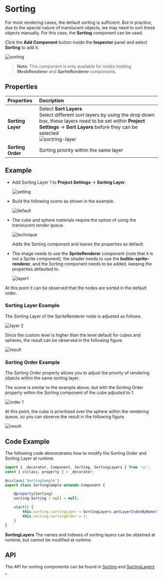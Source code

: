 # Sorting

For most rendering cases, the default sorting is sufficient. But in practice, due to the special nature of translucent objects, we may need to sort these objects manually. For this case, the **Sorting** component can be used.

Click the **Add Component** button inside the **Inspector** panel and select **Sorting** to add it.

![sorting](sorting/sorting.png)

> **Note**: This component is only available for nodes holding **MeshRenderer** and **SpriteRenderer** components.

## Properties

| Properties | Decription |
| :-- | :-- |
| **Sorting Layer** | Select **Sort Layers** <br> Select different sort layers by using the drop down box, these layers need to be set within **Project Settings** -> **Sort Layers** before they can be selected  <br> ![sortring-layer](sorting/sorting-layer.png) |
| **Sorting Order** | Sorting priority within the same layer |

## Example

- Add Sorting Layer 1 to **Project Settings** -> **Sorting Layer**.

    ![setting](sorting/project-settings.png)

- Build the following scene as shown in the example.

    ![default](sorting/default-sort.png)

- The cube and sphere materials require the option of using the translucent render queue.

    ![technique](sorting/tech.png)

     Adds the Sorting component and leaves the properties as default.

- The image needs to use the **SpriteRenderer** component (note that it is not a Sprite component), the shader needs to use the **builtin-sprite-renderer**, and the Sorting component needs to be added, keeping the properties defaulted to.

    ![layer1](sorting/sprite-renderer-layer.png)

At this point it can be observed that the nodes are sorted in the default order.

### Sorting Layer Example

The Sorting Layer of the SpriteRenderer node is adjusted as follows.

![layer 2](sorting/sorting-layer1.png)

Since the custom level is higher than the level default for cubes and spheres, the result can be observed in the following figure.

![result](sorting/result-sorting-layer.png)

### Sorting Order Example

The Sorting Order property allows you to adjust the priority of rendering objects within the same sorting layer.

The scene is similar to the example above, but with the Sorting Order property within the Sorting component of the cube adjusted to 1.

![order 1](sorting/sorting-order1.png)

At this point, the cube is prioritized over the sphere within the rendering queue, so you can observe the result in the following figure.

![result](sorting/sorting-order1-result.png)

## Code Example

The following code demonstrates how to modify the Sorting Order and Sorting Layer at runtime.

```ts
import { _decorator, Component, Sorting, SortingLayers } from 'cc';
const { ccclass, property } = _decorator;

@ccclass('SortingSample')
export class SortingSample extends Component {

    @property(Sorting)
    sorting:Sorting | null = null;

    start() {
        this.sorting.sortingLayer = SortingLayers.getLayerIndexByName("Sorting Layer 1");
        this.sorting.sortingOrder = 1;
    }
}
```

**SortingLayers** The names and indexes of sorting layers can be obtained at runtime, but cannot be modified at runtime.

## API

The API for sorting components can be found in [Sorting](__APIDOC__/zh/class/Sorting) and [SortingLayers](__APIDOC__/zh/class/SortingLayers) 。
